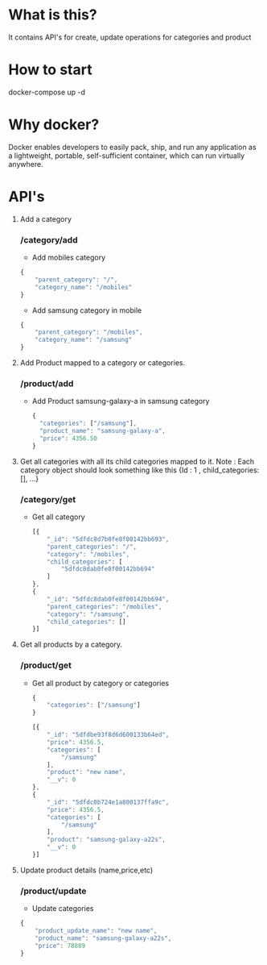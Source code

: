 # What is this?

It contains API's for create, update operations for categories and product

# How to start

docker-compose up -d

# Why docker?

Docker enables developers to easily pack, ship, and run any application as a lightweight, portable, self-sufficient container, which can run virtually anywhere.

# API's

1.  Add a category

    ### /category/add

    - Add mobiles category

    ```javascript
    {
        "parent_category": "/",
        "category_name": "/mobiles"
    }
    ```

    - Add samsung category in mobile

    ```javascript
    {
        "parent_category": "/mobiles",
        "category_name": "/samsung"
    }
    ```

2)  Add Product mapped to a category or categories.

    ### /product/add

    - Add Product samsung-galaxy-a in samsung category

      ```javascript
      {
        "categories": ["/samsung"],
        "product_name": "samsung-galaxy-a",
        "price": 4356.50
      }
      ```

3)  Get all categories with all its child categories mapped to it. Note : Each
    category object should look something like this {Id : 1 , child_categories:
    [], ...}

    ### /category/get
    
    - Get all category
        
        ```javascript
        [{
            "_id": "5dfdc8d7b0fe8f00142bb693",
            "parent_categories": "/",
            "category": "/mobiles",
            "child_categories": [
                "5dfdc8dab0fe8f00142bb694"
            ]
        },
        {
            "_id": "5dfdc8dab0fe8f00142bb694",
            "parent_categories": "/mobiles",
            "category": "/samsung",
            "child_categories": []
        }]
        ```

4)  Get all products by a category.

    ### /product/get

    - Get all product by category or categories

        ```javascript
        {
            "categories": ["/samsung"]
        }
        ```

        ```javascript
        [{
            "_id": "5dfdbe93f8d6d600133b64ed",
            "price": 4356.5,
            "categories": [
                "/samsung"
            ],
            "product": "new name",
            "__v": 0
        },
        {
            "_id": "5dfdc0b724e1a800137ffa9c",
            "price": 4356.5,
            "categories": [
                "/samsung"
            ],
            "product": "samsung-galaxy-a22s",
            "__v": 0
        }]

        ```

5.  Update product details (name,price,etc)

    ### /product/update

    - Update categories

    ```javascript
    {
        "product_update_name": "new name",
        "product_name": "samsung-galaxy-a22s",
        "price": 78889
    }
    ```

```

```
